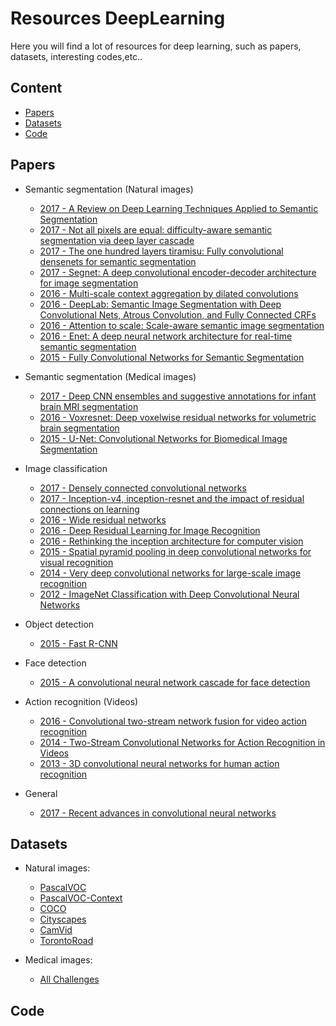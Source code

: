 # Resources DeepLearning

Here you will find a lot of resources for deep learning, such as papers, datasets, interesting codes,etc..

## Content
- [Papers](#papers)
- [Datasets](#datasets)
- [Code](#code)


## Papers
 - Semantic segmentation (Natural images)
     - [2017 - A Review on Deep Learning Techniques Applied to Semantic Segmentation](https://arxiv.org/pdf/1704.06857.pdf)
     - [2017 - Not all pixels are equal: difficulty-aware semantic segmentation via deep layer cascade](http://openaccess.thecvf.com/content_cvpr_2017/papers/Li_Not_All_Pixels_CVPR_2017_paper.pdf)
     - [2017 - The one hundred layers tiramisu: Fully convolutional densenets for semantic segmentation](https://arxiv.org/pdf/1611.09326.pdf)
     - [2017 - Segnet: A deep convolutional encoder-decoder architecture for image segmentation](http://ieeexplore.ieee.org/stamp/stamp.jsp?arnumber=7803544)
     - [2016 - Multi-scale context aggregation by dilated convolutions](https://arxiv.org/pdf/1511.07122.pdf)
     - [2016 - DeepLab: Semantic Image Segmentation with Deep Convolutional Nets, Atrous Convolution, and Fully Connected CRFs](https://arxiv.org/pdf/1606.00915.pdf)
     - [2016 - Attention to scale: Scale-aware semantic image segmentation](http://openaccess.thecvf.com/content_cvpr_2016/papers/Chen_Attention_to_Scale_CVPR_2016_paper.pdf)
     - [2016 - Enet: A deep neural network architecture for real-time semantic segmentation](https://arxiv.org/pdf/1606.02147.pdf)
     - [2015 - Fully Convolutional Networks for Semantic Segmentation](https://people.eecs.berkeley.edu/~jonlong/long_shelhamer_fcn.pdf)

- Semantic segmentation (Medical images)
    - [2017 - Deep CNN ensembles and suggestive annotations for infant brain MRI segmentation](https://arxiv.org/pdf/1712.05319.pdf)
    - [2016 - Voxresnet: Deep voxelwise residual networks for volumetric brain segmentation](https://arxiv.org/pdf/1608.05895.pdf)
    - [2015 - U-Net: Convolutional Networks for Biomedical Image Segmentation](https://arxiv.org/pdf/1505.04597.pdf)

- Image classification
    - [2017 - Densely connected convolutional networks](http://openaccess.thecvf.com/content_cvpr_2017/papers/Huang_Densely_Connected_Convolutional_CVPR_2017_paper.pdf)
    - [2017 - Inception-v4, inception-resnet and the impact of residual connections on learning](http://www.aaai.org/ocs/index.php/AAAI/AAAI17/paper/download/14806/14311)
    - [2016 - Wide residual networks](https://arxiv.org/pdf/1605.07146.pdf)
    - [2016 - Deep Residual Learning for Image Recognition](https://arxiv.org/pdf/1512.03385.pdf)
    - [2016 - Rethinking the inception architecture for computer vision](https://www.cv-foundation.org/openaccess/content_cvpr_2016/papers/Szegedy_Rethinking_the_Inception_CVPR_2016_paper.pdf)
    - [2015 - Spatial pyramid pooling in deep convolutional networks for visual recognition](http://ieeexplore.ieee.org/document/7005506/)
    - [2014 - Very deep convolutional networks for large-scale image recognition](https://arxiv.org/pdf/1409.1556/)
    - [2012 - ImageNet Classification with Deep Convolutional Neural Networks](http://papers.nips.cc/paper/4824-imagenet-classification-with-deep-convolutional-neural-networks.pdf)

- Object detection
    - [2015 - Fast R-CNN](http://openaccess.thecvf.com/content_iccv_2015/papers/Girshick_Fast_R-CNN_ICCV_2015_paper.pdf)
    
- Face detection
    - [2015 - A convolutional neural network cascade for face detection](http://openaccess.thecvf.com/content_cvpr_2015/papers/Li_A_Convolutional_Neural_2015_CVPR_paper.pdf)
    
    
- Action recognition (Videos)
    - [2016 - Convolutional two-stream network fusion for video action recognition](https://www.cv-foundation.org/openaccess/content_cvpr_2016/papers/Feichtenhofer_Convolutional_Two-Stream_Network_CVPR_2016_paper.pdf)
    - [2014 - Two-Stream Convolutional Networks for Action Recognition in Videos](http://papers.nips.cc/paper/5353-two-stream-convolutional-networks-for-action-recognition-in-videos.pdf)
    - [2013 - 3D convolutional neural networks for human action recognition](http://www.cs.odu.edu/~sji/papers/pdf/Ji_TPAMI2012.pdf)

- General
    - [2017 - Recent advances in convolutional neural networks](https://www.sciencedirect.com/science/article/pii/S0031320317304120)
    
## Datasets
- Natural images:
    - [PascalVOC](http://host.robots.ox.ac.uk/pascal/VOC/voc2012/)
    - [PascalVOC-Context](https://cs.stanford.edu/~roozbeh/pascal-context/)
    - [COCO](http://cocodataset.org/#home)
    - [Cityscapes](https://www.cityscapes-dataset.com/)
    - [CamVid](http://mi.eng.cam.ac.uk/research/projects/VideoRec/CamVid/)
    - [TorontoRoad](https://www.cs.toronto.edu/~vmnih/data/)
    
- Medical images:
    - [All Challenges](https://grand-challenge.org/all_challenges/)
    

## Code
